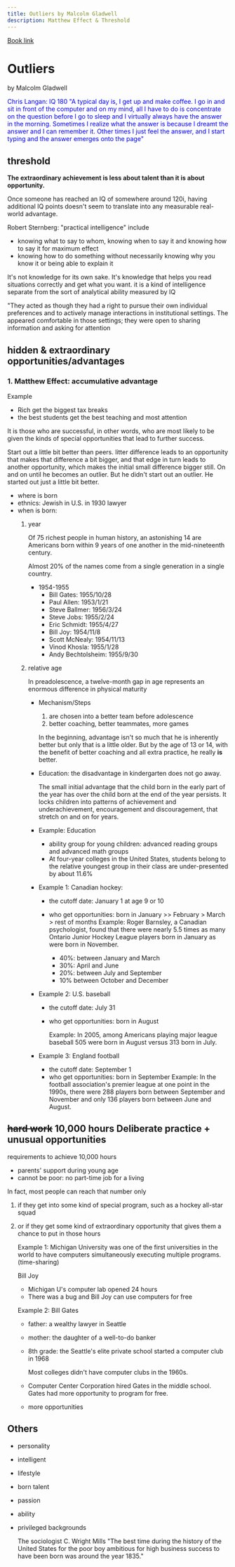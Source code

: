 ```yaml
---
title: Outliers by Malcolm Gladwell
description: Matthew Effect & Threshold
---
```


[Book link](http://amzn.to/2FicwFn)

# Outliers

by Malcolm Gladwell

<font color="blue">Chris Langan: IQ 180
"A typical day is, I get up and make coffee. I go in and sit in front of the computer and on my mind, all I have to do is concentrate on the question before I go to sleep and I virtually always have the answer in the morning. Sometimes I realize what the answer is because I dreamt the answer and I can remember it. Other times I just feel the answer, and I start typing and the answer emerges onto the page"
</font>

## threshold
**The extraordinary achievement is less about talent than it is about opportunity.**

Once someone has reached an IQ of somewhere around 120i, having additional IQ points doesn't seem to translate into any measurable real-world advantage.

Robert Sternberg: "practical intelligence"
include

* knowing what to say to whom, knowing when to say it and knowing how to say it for maximum effect
* knowing how to do something without necessarily knowing why you know it or being able to explain it

It's not knowledge for its own sake. It's knowledge that helps you read situations correctly and get what you want. it is a kind of intelligence separate from the sort of analytical ability measured by IQ

"They acted as though they had a right to pursue their own individual preferences and to actively manage interactions in institutional settings. The appeared comfortable in those settings; they were open to sharing information and asking for attention
## hidden & extraordinary opportunities/advantages
### 1. Matthew Effect: accumulative advantage

Example

* Rich get the biggest tax breaks
* the best students get the best teaching and most attention

It is those who are successful, in other words, who are most likely to be given the kinds of special opportunities that lead to further success.

Start out a little bit better than peers.
litter difference leads to an opportunity that makes that difference a bit bigger, and that edge in turn leads to another opportunity, which makes the initial small difference bigger still.
On and on until he becomes an outlier. But he didn't start out an outlier. He started out just a little bit better.

* where is born
* ethnics: Jewish in U.S. in 1930 lawyer
* when is born: 
    1. year

        Of 75 richest people in human history, an astonishing 14 are Americans born within 9 years of one another in the mid-nineteenth century.
        
        Almost 20% of the names come from a single generation in a single country.
        
        * 1954-1955
            * Bill Gates: 1955/10/28
            * Paul Allen: 1953/1/21
            * Steve Ballmer: 1956/3/24
            * Steve Jobs: 1955/2/24
            * Eric Schmidt: 1955/4/27
            * Bill Joy: 1954/11/8
            * Scott McNealy: 1954/11/13
            * Vinod Khosla: 1955/1/28
            * Andy Bechtolsheim: 1955/9/30
    1. relative age

       In preadolescence, a twelve-month gap in age represents an enormous difference in physical maturity
       
       * Mechanism/Steps
               
          1. are chosen into a better team before adolescence
          2. better coaching, better teammates, more games
          
          In the beginning, advantage isn't so much that he is inherently better but only that is a little older. But by the age of 13 or 14, with the benefit of better coaching and all extra practice, he really **is** better. 
          
        * Education: the disadvantage in kindergarten does not go away.
          
          The small initial advantage that the child born in the early part of the year has over the child born at the end of the year persists.
          It locks children into patterns of achievement and underachievement, encouragement and discouragement, that stretch on and on for years.
          
       * Example: Education
         * ability group for young children: advanced reading groups and advanced math groups
         * At four-year colleges in the United States, students belong to the relative youngest group in their class are under-presented by about 11.6%
       * Example 1: Canadian hockey: 
           * the cutoff date: January 1 at age 9 or 10
           * who get opportunities: born in January >> February > March > rest of months
               Example: Roger Barnsley, a Canadian psychologist, found that there were nearly 5.5 times as many Ontario Junior Hockey League players born in January as were born in November.
               
               * 40%: between January and March
               * 30%: April and June
               * 20%: between July and September
               * 10% between October and December
        * Example 2: U.S. baseball
            * the cutoff date: July 31
            * who get opportunities: born in August
    
                Example: In 2005, among Americans playing major league baseball 505 were born in August versus 313 born in July.
                
        * Example 3: England football
            * the cutoff date: September 1
            * who get opportunities: born in September
            Example: In the football association's premier league at one point in the 1990s, there were 288 players born between September and November and only 136 players born between June and August.
        
## <del>hard work</del> 10,000 hours Deliberate practice  + unusual opportunities
requirements to achieve 10,000 hours

* parents' support during young age
* cannot be poor: no part-time job for a living

In fact, most people can reach that number only 

1. if they get into some kind of special program, such as a hockey all-star squad
2. or if they get some kind of extraordinary opportunity that gives them a chance to put in those hours

    Example 1: Michigan University was one of the first universities in the world to have computers simultaneously executing multiple programs. (time-sharing)
    
    Bill Joy
    
    * Michigan U's computer lab opened 24 hours
    * There was a bug and Bill Joy can use computers for free

    Example 2: Bill Gates
    
    * father: a wealthy lawyer in Seattle
    * mother: the daughter of a well-to-do banker
    * 8th grade: the Seattle's elite private school started a computer club in 1968

        Most colleges didn't have computer clubs in the 1960s.
        
    * Computer Center Corporation hired Gates in the middle school. Gates had more opportunity to program for free.
        
    * more opportunities

## Others
* personality
* intelligent
* lifestyle
* born talent
* passion
* ability
* privileged backgrounds

    The sociologist C. Wright Mills "The best time during the history of the United States for the poor boy ambitious for high business success to have been born was around the year 1835."

